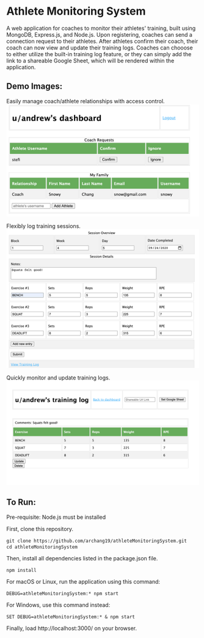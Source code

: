 # Athlete Monitoring System

A web application for coaches to monitor their athletes' training,
built using MongoDB, Express.js, and Node.js. Upon registering,
coaches can send a connection request to their athletes. After
athletes confirm their coach, their coach can now view and update
their training logs. Coaches can chooose to either utilize the
built-in training log feature, or they can simply add the link to a
shareable Google Sheet, which will be rendered within the application.

## Demo Images:

Easily manage coach/athlete relationships with access control.
<img src="demoImages/dashBoard.png" width="800">

Flexibly log training sessions.
<img src="demoImages/addSession.png" width="800">

Quickly monitor and update training logs.
<img src="demoImages/trainingLog.png" width="800">

## To Run:

Pre-requisite: Node.js must be installed

First, clone this repository.
```
git clone https://github.com/archang19/athleteMonitoringSystem.git
cd athleteMonitoringSystem
```

Then, install all dependencies listed in the package.json file.
```
npm install
```

For macOS or Linux, run the application using this command:
```
DEBUG=athleteMonitoringSystem:* npm start
```

For Windows, use this command instead:
```
SET DEBUG=athleteMonitoringSystem:* & npm start
```

Finally, load http://localhost:3000/ on your browser.